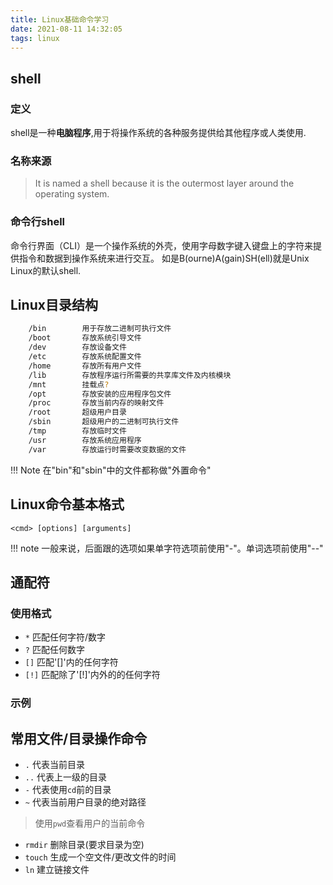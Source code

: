 ```yaml
---
title: Linux基础命令学习
date: 2021-08-11 14:32:05
tags: linux
---
```


## shell

### 定义

shell是一种**电脑程序**,用于将操作系统的各种服务提供给其他程序或人类使用.

### 名称来源

> It is named a shell because it is the outermost layer around the operating system.

### 命令行shell

命令行界面（CLI）是一个操作系统的外壳，使用字母数字键入键盘上的字符来提供指令和数据到操作系统来进行交互。
如是B(ourne)A(gain)SH(ell)就是Unix Linux的默认shell.

## Linux目录结构

```Bash
    /bin        用于存放二进制可执行文件 
    /boot       存放系统引导文件
    /dev        存放设备文件
    /etc        存放系统配置文件
    /home       存放所有用户文件
    /lib        存放程序运行所需要的共享库文件及内核模块
    /mnt        挂载点?
    /opt        存放安装的应用程序包文件
    /proc       存放当前内存的映射文件
    /root       超级用户目录
    /sbin       超级用户的二进制可执行文件
    /tmp        存放临时文件
    /usr        存放系统应用程序
    /var        存放运行时需要改变数据的文件
```

!!! Note
    在"bin"和"sbin"中的文件都称做"外置命令"


## Linux命令基本格式

` <cmd> [options] [arguments] `

!!! note
    一般来说，后面跟的选项如果单字符选项前使用"-"。单词选项前使用"--"

## 通配符

### 使用格式

* `*`   匹配任何字符/数字
* `?`   匹配任何数字
* `[]`  匹配'[]'内的任何字符
* `[!]`  匹配除了'[!]'内外的的任何字符

### 示例

## 常用文件/目录操作命令

* `.`   代表当前目录
* `..`  代表上一级的目录
* `-`   代表使用`cd`前的目录
* `~`   代表当前用户目录的绝对路径

> 使用`pwd`查看用户的当前命令

* `rmdir`   删除目录(要求目录为空)
* `touch`   生成一个空文件/更改文件的时间
* `ln`      建立链接文件
